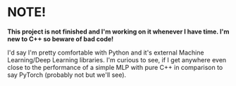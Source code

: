 # NOTE!
**This project is not finished and I'm working on it whenever I have time. I'm new to C++ so beware of bad code!**

I'd say I'm pretty comfortable with Python and it's external Machine Learning/Deep Learning libraries. I'm curious to see, if I get anywhere even close to the performance of a simple MLP with pure C++ in comparison to say PyTorch (probably not but we'll see).
